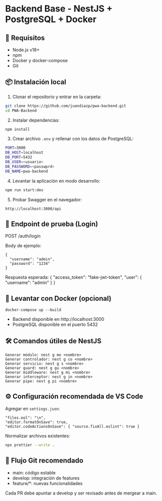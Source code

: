 # Backend Base - NestJS + PostgreSQL + Docker

## 🚀 Requisitos
- Node.js v18+
- npm
- Docker y docker-compose
- Git

## 📦 Instalación local

1. Clonar el repositorio y entrar en la carpeta:
```bash
git clone https://github.com/juandiazp/pwa-backend.git
cd PWA-Backend
```

2. Instalar dependencias:
```bash
npm install
```

3. Crear archivo `.env` y rellenar con los datos de PostgreSQL:
```bash
PORT=3000
DB_HOST=localhost
DB_PORT=5432
DB_USER=<usuario>
DB_PASSWORD=<passwprd>
DB_NAME=pwa-backend
```

4. Levantar la aplicación en modo desarrollo:
```bash
npm run start:dev
```

5. Probar Swagger en el navegador:
```
http://localhost:3000/api
```

## 🔑 Endpoint de prueba (Login)

POST /auth/login

Body de ejemplo:
```
{
  "username": "admin",
  "password": "1234"
}
```

Respuesta esperada:
{
  "access_token": "fake-jwt-token",
  "user": { "username": "admin" }
}

## 🐳 Levantar con Docker (opcional)
```
docker-compose up --build
```

- Backend disponible en http://localhost:3000
- PostgreSQL disponible en el puerto 5432

## 🛠 Comandos útiles de NestJS
```
Generar módulo: nest g mo <nombre>
Generar controlador: nest g co <nombre>
Generar servicio: nest g s <nombre>
Generar guard: nest g gu <nombre>
Generar middleware: nest g mi <nombre>
Generar interceptor: nest g in <nombre>
Generar pipe: nest g pi <nombre>
```

## ⚙️ Configuración recomendada de VS Code

Agregar en `settings.json`:
```
"files.eol": "\n",
"editor.formatOnSave": true,
"editor.codeActionsOnSave": { "source.fixAll.eslint": true }
```

Normalizar archivos existentes:
```bash
npx prettier --write .
```

## 🌳 Flujo Git recomendado

- main: código estable
- develop: integración de features
- feature/*: nuevas funcionalidades

Cada PR debe apuntar a develop y ser revisado antes de mergear a main.

